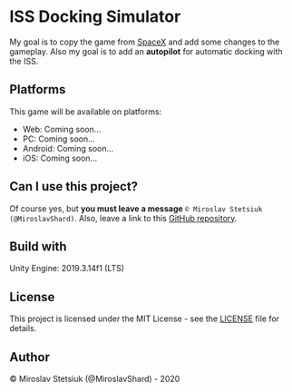 # ISS Docking Simulator
My goal is to copy the game from [SpaceX](https://iss-sim.spacex.com/) and add some changes to the gameplay. Also my goal is to add an <b>autopilot</b> for automatic docking with the ISS.

## Platforms
This game will be available on platforms:
- Web: Coming soon...
- PC: Coming soon...
- Android: Coming soon...
- iOS: Coming soon...

## Can I use this project?
Of course yes, but <b>you must leave a message</b> `© Miroslav Stetsiuk (@MiroslavShard)`. Also, leave a link to this [GitHub repository](https://github.com/MiroslavShard/ISS-Docking-Simulator).

## Build with
Unity Engine: 2019.3.14f1 (LTS)

## License
This project is licensed under the MIT License - see the [LICENSE](https://github.com/MiroslavShard/ISS-Docking-Simulator/blob/master/LICENSE) file for details.

## Author
© Miroslav Stetsiuk (@MiroslavShard) - 2020
